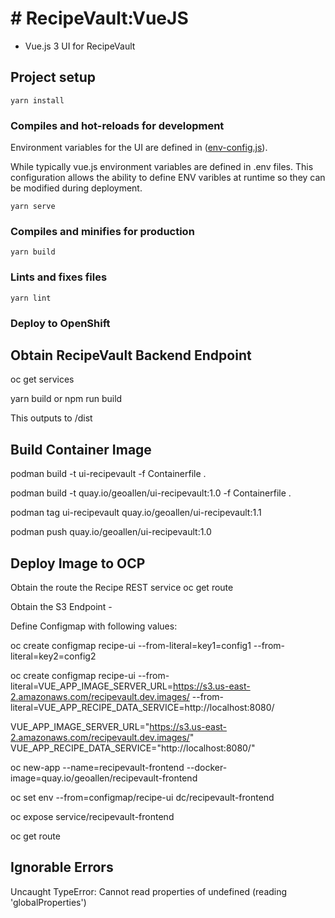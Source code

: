 # # RecipeVault:VueJS

 - Vue.js 3 UI for RecipeVault

## Project setup
```
yarn install
```
### Compiles and hot-reloads for development

Environment variables for the UI are defined in ([env-config.js](./public/env-config.js)).  

While typically vue.js environment variables are defined in .env files.  This configuration allows the ability to define ENV varibles at runtime so they can be modified during deployment.

```
yarn serve
```

### Compiles and minifies for production
```
yarn build
```

### Lints and fixes files
```
yarn lint
```

### Deploy to OpenShift

## Obtain RecipeVault Backend Endpoint

oc get services 

yarn build or npm run build

This outputs to /dist

## Build Container Image

podman build  -t ui-recipevault -f Containerfile .

podman build  -t quay.io/geoallen/ui-recipevault:1.0 -f Containerfile .

podman tag  ui-recipevault quay.io/geoallen/ui-recipevault:1.1

podman push quay.io/geoallen/ui-recipevault:1.0

## Deploy Image to OCP

Obtain the route the Recipe REST service 
oc get route 

Obtain the S3 Endpoint - 

Define Configmap with following values:

oc create configmap recipe-ui --from-literal=key1=config1 --from-literal=key2=config2

oc create configmap recipe-ui --from-literal=VUE_APP_IMAGE_SERVER_URL=https://s3.us-east-2.amazonaws.com/recipevault.dev.images/ --from-literal=VUE_APP_RECIPE_DATA_SERVICE=http://localhost:8080/

VUE_APP_IMAGE_SERVER_URL="https://s3.us-east-2.amazonaws.com/recipevault.dev.images/"
VUE_APP_RECIPE_DATA_SERVICE="http://localhost:8080/"

oc new-app --name=recipevault-frontend --docker-image=quay.io/geoallen/recipevault-frontend 

oc set env --from=configmap/recipe-ui  dc/recipevault-frontend

oc expose service/recipevault-frontend

oc get route

## Ignorable Errors ##

Uncaught TypeError: Cannot read properties of undefined (reading 'globalProperties')





